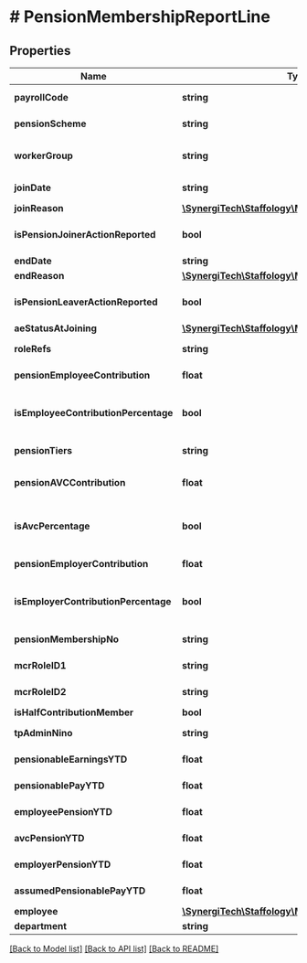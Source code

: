 # # PensionMembershipReportLine

## Properties

Name | Type | Description | Notes
------------ | ------------- | ------------- | -------------
**payrollCode** | **string** | Payroll code of the employee | [optional]
**pensionScheme** | **string** | Employee pension scheme | [optional]
**workerGroup** | **string** | The WorkerGroup of the employee pension scheme | [optional]
**joinDate** | **string** | The Join Date of the employee | [optional]
**joinReason** | [**\SynergiTech\Staffology\Model\PensionJoinReason**](PensionJoinReason.md) |  | [optional]
**isPensionJoinerActionReported** | **bool** | Indicates whether the pension joiner  action is reported. | [optional]
**endDate** | **string** | Pension End Date | [optional]
**endReason** | [**\SynergiTech\Staffology\Model\PensionEndReason**](PensionEndReason.md) |  | [optional]
**isPensionLeaverActionReported** | **bool** | Indicates whether the pension leaver  action is reported. | [optional]
**aeStatusAtJoining** | [**\SynergiTech\Staffology\Model\AeStatus**](AeStatus.md) |  | [optional]
**roleRefs** | **string** | role references of employee | [optional]
**pensionEmployeeContribution** | **float** | Pension Employee Contribution | [optional]
**isEmployeeContributionPercentage** | **bool** | Indicates whether the EmployeeContribution is expressed as a percentage. | [optional]
**pensionTiers** | **string** | Pension Tiers of the employee | [optional]
**pensionAVCContribution** | **float** | Pension AVC Contribution of employee | [optional]
**isAvcPercentage** | **bool** | Indicates whether the AvcContribution is expressed as a percentage. | [optional]
**pensionEmployerContribution** | **float** | Employer Pension Contribution | [optional]
**isEmployerContributionPercentage** | **bool** | Indicates whether the EmployerContribution is expressed as a percentage. | [optional]
**pensionMembershipNo** | **string** | Pension Membership Number | [optional]
**mcrRoleID1** | **string** | MCR Role ID1 for teachers pension | [optional]
**mcrRoleID2** | **string** | MCR Role ID2 for teachers pension | [optional]
**isHalfContributionMember** | **bool** | 50/50 membership | [optional]
**tpAdminNino** | **string** | Teachers Pension Admin Ni Number | [optional]
**pensionableEarningsYTD** | **float** | Pensionable earning year to date | [optional]
**pensionablePayYTD** | **float** | Pensionable Pay year to date | [optional]
**employeePensionYTD** | **float** | Employee pension year to date | [optional]
**avcPensionYTD** | **float** | Additional Voluntary Contribution YTD | [optional]
**employerPensionYTD** | **float** | Employer pension year to date | [optional]
**assumedPensionablePayYTD** | **float** | Assumed pensionable pay year to date | [optional]
**employee** | [**\SynergiTech\Staffology\Model\Item**](Item.md) |  | [optional]
**department** | **string** |  | [optional]

[[Back to Model list]](../../README.md#models) [[Back to API list]](../../README.md#endpoints) [[Back to README]](../../README.md)
